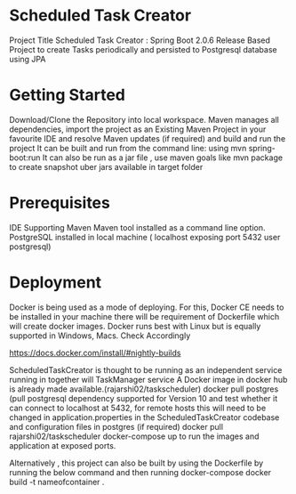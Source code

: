 # Scheduled Task Creator


Project Title
Scheduled Task Creator : Spring Boot 2.0.6 Release Based Project to create Tasks periodically and persisted to Postgresql database using JPA

# Getting Started
Download/Clone the Repository into local workspace.
Maven manages all dependencies, import the project as an Existing Maven Project in your favourite IDE and resolve Maven updates (if required) and build and run the project
It can be built and run from the command line: using mvn spring-boot:run
It can also be run as a jar file , use maven goals like mvn package to create snapshot uber jars available in target folder

# Prerequisites
IDE Supporting Maven
Maven tool installed as a command line option.
PostgreSQL installed in local machine ( localhost exposing port 5432 user postgresql)

# Deployment
Docker is being used as a mode of deploying. 
For this, Docker CE needs to be installed in your machine there will be requirement of Dockerfile which will create docker images.
Docker runs best with Linux but is equally supported in Windows, Macs. Check Accordingly

https://docs.docker.com/install/#nightly-builds

ScheduledTaskCreator is thought to be running as an independent service running in together will TaskManager service
A Docker image in docker hub is already made available.(rajarshi02/taskscheduler)
docker pull postgres (pull postgresql dependency supported for Version 10 and test whether it can connect to localhost at 5432, for remote hosts this will need to be changed in application.properties in the ScheduledTaskCreator codebase and configuration files in postgres (if required)
docker pull rajarshi02/taskscheduler
docker-compose up to run the images and application at exposed ports.

Alternatively , this project can also be built by using the Dockerfile by running the below command and then running docker-compose 
docker build -t nameofcontainer .


